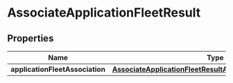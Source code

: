 

# AssociateApplicationFleetResult


## Properties

| Name | Type | Description | Notes |
|------------ | ------------- | ------------- | -------------|
|**applicationFleetAssociation** | [**AssociateApplicationFleetResultApplicationFleetAssociation**](AssociateApplicationFleetResultApplicationFleetAssociation.md) |  |  [optional] |



